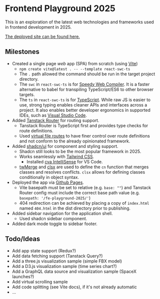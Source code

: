 # Frontend Playground 2025

This is an exploration of the latest web technologies and frameworks used in frontend development in 2025.

[The deployed site can be found here.](https://prasadsilva.github.io/fe-playground-2025/)

## Milestones
* Created a single page _web_ app (SPA) from scratch (using [Vite](https://vite.dev))
  * `npm create vite@latest . -- --template react-swc-ts`
  * The `.` path allowed the command should be run in the target project directory.
  * The `swc` in `react-swc-ts` is for [Speedy Web Compiler](https://swc.rs). It is a faster alternative to babel for transpiling TypeScript/ES6 to other browser targets.
  * The `ts` in `react-swc-ts` is for [TypeScript](https://www.typescriptlang.org). While raw JS is easier to use, strong typing enables cleaner APIs and interfaces across a project. It also enables better developer ergonomics in supported IDEs, such as [Visual Studio Code](https://code.visualstudio.com).
* Added [Tanstack Router](https://tanstack.com/router/latest) for routing support.
  * Tanstack Router is TypeScript first and provides type checks for route definitions.
  * Used [virtual file routes](https://tanstack.com/router/latest/docs/framework/react/routing/virtual-file-routes) to have finer control over route definitions and not conform to the already opinionated framework.
* Added [shadcn/ui](https://ui.shadcn.com) for component and styling support.
  * Shadcn still looks to be the most popular framework in 2025.
  * Works seamlessly with [Tailwind CSS](https://tailwindcss.com).
    * Installed [cva IntelliSense](https://cva.style/docs/getting-started/installation#intellisense) for VS Code.
  * [twMerge](https://github.com/dcastil/tailwind-merge) and [clsx](https://github.com/lukeed/clsx) are used to define the `cn` function that merges classes and resolves conflicts. `clsx` allows for defining classes conditionally in object syntax.
* Deployed the app via [Github Pages](https://pages.github.com).
  * Vite basepath must be set to relative (e.g. `base: ""`) and Tanstack Router config must include the correct base path value (e.g. `basepath: '/fe-playground-2025/'`)
  * 404 redirection can be achieved by placing a copy of `index.html` named `404.html` in the dist directory prior to publishing.
* Added sidebar navigation for the application shell.
  * Used shadcn sidebar component.
* Added dark mode toggle to sidebar footer.

## Todo/Ideas
* Add app state support (Redux?)
* Add data fetching support (Tanstack Query?)
* Add a three.js visualization sample (simple FBX model)
* Add a D3.js visualization sample (time series chart?)
* Add a GraphQL data source and visualization sample (SpaceX launches?)
* Add virtual scrolling sample
* Add code splitting (see Vite docs), if it's not already automatic
* ...